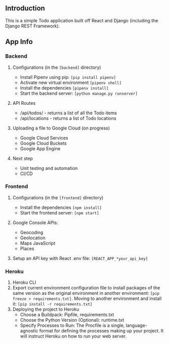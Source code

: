 ## Introduction

This is a simple Todo application built off React and Django (including the Django REST Framework).

## App Info

### Backend

1. Configurations (in the `[backend]` directory)

   - Install Pipenv using pip: `[pip install pipenv]`
   - Activate new virtual environment `[pipenv shell]`
   - Install the dependencies `[pipenv install]`
   - Start the backend server: `[python manage.py runserver]`

2. API Routes

   - /api/todos/ - returns a list of all the Todo items
   - /api/locations - returns a list of Todo locations

3. Uploading a file to Google Cloud (on progress)

   - Google Cloud Services
   - Google Cloud Buckets
   - Google App Engine

4. Next step

   - Unit testing and automation
   - CI/CD

### Frontend

1. Configurations (in the `[frontend]` directory)

   - Install the dependencies `[npm install]`
   - Start the frontend server: `[npm start]`

2. Google Console APIs:

   - Geocoding
   - Geolocation
   - Maps JavaScript
   - Places

3. Setup an API key with React .env file: `[REACT_APP_*your_api_key]`

### Heroku

1. Heroku CLI
2. Export current environment configuration file to install packages of the same version as the original environment in another environment: `[pip freeze > requirements.txt]`. Moving to another environment and install it: `[pip install -r requirements.txt]`
3. Deploying the project to Heroku
   - Choose a Buildpack: Pipfile, requirements.txt
   - Choose the Python Version (Optional): runtime.txt
   - Specify Processes to Run: The Procfile is a single, language-agnostic format for defining the processes making up your project. It will instruct Heroku on how to run your web server.

